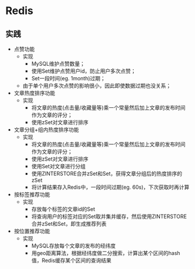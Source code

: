 # Redis

## 实践

- 点赞功能
  - 实现
    - MySQL维护点赞数量；
    - 使用Set维护点赞用户id，防止用户多次点赞；
    - Set一段时间(eg. 1month)过期；
  - 由于单个用户多次点赞的影响很小，因此即使数据过期也没关系；
- 文章热度排序功能
  - 实现
    - 将文章的热度(点击量/收藏量等)乘一个常量然后加上文章的发布时间作为文章的评分；
    - 使用zSet对文章进行排序
- 文章分组+组内热度排序功能
  - 实现
    - 将文章的热度(点击量/收藏量等)乘一个常量然后加上文章的发布时间作为文章的评分；
    - 使用zSet对文章进行排序
    - 使用Set对文章进行分组
    - 使用ZINTERSTORE合并zSet和Set，获得文章分组后的热度排序的zSet
    - 将计算结果存入Redis中，一段时间过期(eg. 60s)，下次获取时再计算
- 按标签推荐功能
  - 实现
    - 存放每个标签的文章id的Set
    - 将查询用户的标签对应的Set取并集并缓存，然后使用ZINTERSTORE合并zSet和Set，即生成推荐列表
- 按位置推荐功能
  - 实现
    - MySQL存放每个文章的发布的经纬度
    - 用geo距离算法，根据经纬度做二分搜索，计算出某个区间的hash值，Redis缓存某个区间的查询结果